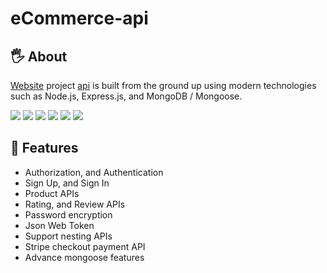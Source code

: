 # eCommerce-api
## 🖐️ About
[Website](https://mamolio.com/) project [api](https://mamolio-api.vercel.app/api/v1/products) is built from the ground up using modern technologies such as Node.js, Express.js, and MongoDB / Mongoose.
<div>
  <img src="https://img.shields.io/badge/-JavaScript-2c3e50.svg?logo=javascript&style=flat">
  <img src="https://img.shields.io/badge/-NodeJS-2c3e50.svg?logo=node.js&style=flat">
  <img src="https://img.shields.io/badge/-ExpressJS-2c3e50.svg?logo=express&style=flat">
  <img src="https://img.shields.io/badge/-MongoDB-2c3e50.svg?logo=mongodb&style=flat">
  <img src="https://img.shields.io/badge/-JWT-2c3e50.svg?logo=JSON%20web%20tokens&style=flat">
  <img src="https://img.shields.io/badge/-Stripe-2c3e50.svg?logo=stripe&style=flat">
</div>

## 🚀 Features
- Authorization, and Authentication
- Sign Up, and Sign In
- Product APIs
- Rating, and Review APIs
- Password encryption
- Json Web Token
- Support nesting APIs
- Stripe checkout payment API
- Advance mongoose features
